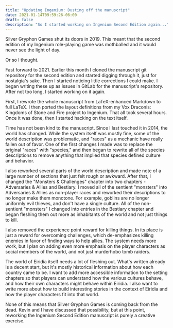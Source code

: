 ```yaml
---
title: "Updating Ingenium: Dusting off the manuscript"
date: 2021-01-14T09:59:26-06:00
draft: false
description: "So I started working on Ingenium Second Edition again..."
---
```

Silver Gryphon Games shut its doors in 2019. This meant that the second edition of my
Ingenium role-playing game was mothballed and it would never see the light of day.

Or so I thought.

Fast forward to 2021. Earlier this month I cloned the manuscript git repository for
the second edition and started digging through it, just for nostalgia's sake. Then
I started noticing little corrections I could make. I began writing these up as
issues in GitLab for the manuscript's repository. After not too long, I started
working on it again.

First, I rewrote the whole manuscript from LaTeX-enhanced Markdown to full LaTeX. I
then ported the layout definitions from my Vox Draconis: Kingdoms of Stone and Fire
project to Ingenium. That all took several hours. Once it was done, then I started
hacking on the text itself.

Time has not been kind to the manuscript. Since I last touched it in 2014, the world
has changed. While the system itself was mostly fine, some of the world description
was problematic, and "races" as a mechanic have really fallen out of favor. One of
the first changes I made was to replace the original "races" with "species," and then
began to rewrite all of the species descriptions to remove anything that implied that
species defined culture and behavior.

I also reworked several parts of the world description and made note of a large number
of sections that just felt rough or awkward. After that, I changed the "Monsters & Challenges"
chapter into two chapters - Adversaries & Allies and Bestiary. I moved all of the
sentient "monsters" into Adversaries & Allies as non-player races and reworked their
descriptions to no longer make them monotone. For example, goblins are no longer uniformly
evil thieves, and don't have a single culture. All of the non-sentient "monsters" I
changed into entries in the Bestiary chapter and began fleshing them out more as
inhabitants of the world and not just things to kill.

I also removed the experience point reward for killing things. In its place is just
a reward for overcoming challenges, which de-emphasizes killing enemies in favor of
finding ways to help allies. The system needs more work, but I plan on adding even
more emphasis on the player characters as social members of the world, and not just
murderhobo tomb raiders.

The world of Eiridia itself needs a lot of fleshing out. What's written already is
a decent start, but it's mostly historical information about how each country came
to be. I want to add more accessible information to the setting chapters so that
players can understand how the various cultures behave, and how their own characters
might behave within Eiridia. I also want to write more about how to build interesting
stories in the context of Eiridia and how the player characters fit into that world.

None of this means that Silver Gryphon Games is coming back from the dead. Kevin and
I have discussed that possibility, but at this point, reworking the Ingenium Second
Edition manuscript is purely a creative exercise.
